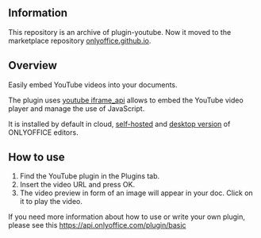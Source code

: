 ## Information

This repository is an archive of plugin-youtube. Now it moved to the marketplace repository [onlyoffice.github.io](https://github.com/ONLYOFFICE/onlyoffice.github.io/tree/master/sdkjs-plugins/content).

## Overview

Easily embed YouTube videos into your documents.

The plugin uses [youtube iframe_api](https://developers.google.com/youtube/iframe_api_reference) allows to embed the YouTube video player and manage the use of JavaScript. 

It is installed by default in cloud, [self-hosted](https://github.com/ONLYOFFICE/DocumentServer) and [desktop version](https://github.com/ONLYOFFICE/DesktopEditors) of ONLYOFFICE editors. 

## How to use

1. Find the YouTube plugin in the Plugins tab.
2. Insert the video URL and press OK.
3. The video preview in form of an image will appear in your doc. Click on it to play the video. 

If you need more information about how to use or write your own plugin, please see this https://api.onlyoffice.com/plugin/basic
